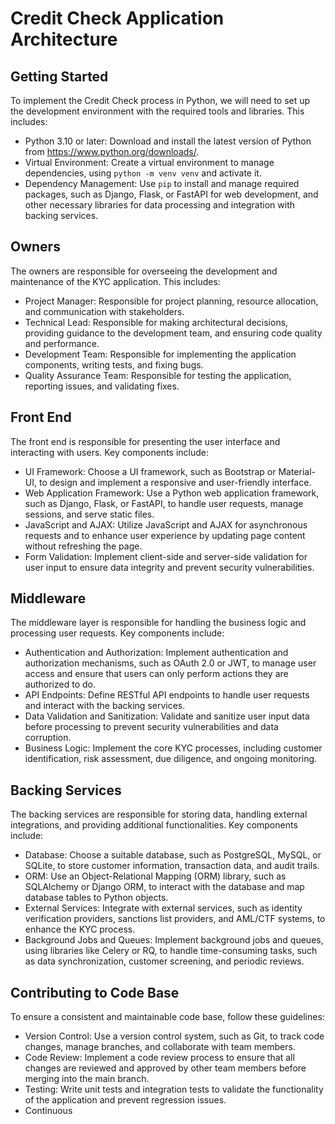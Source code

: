 # Credit Check Application Architecture

## Getting Started

To implement the Credit Check process in Python, we will need to set up the development environment with the required tools and libraries. This includes:

- Python 3.10 or later: Download and install the latest version of Python from https://www.python.org/downloads/.
- Virtual Environment: Create a virtual environment to manage dependencies, using `python -m venv venv` and activate it.
- Dependency Management: Use `pip` to install and manage required packages, such as Django, Flask, or FastAPI for web development, and other necessary libraries for data processing and integration with backing services.

## Owners

The owners are responsible for overseeing the development and maintenance of the KYC application. This includes:

- Project Manager: Responsible for project planning, resource allocation, and communication with stakeholders.
- Technical Lead: Responsible for making architectural decisions, providing guidance to the development team, and ensuring code quality and performance.
- Development Team: Responsible for implementing the application components, writing tests, and fixing bugs.
- Quality Assurance Team: Responsible for testing the application, reporting issues, and validating fixes.

## Front End

The front end is responsible for presenting the user interface and interacting with users. Key components include:

- UI Framework: Choose a UI framework, such as Bootstrap or Material-UI, to design and implement a responsive and user-friendly interface.
- Web Application Framework: Use a Python web application framework, such as Django, Flask, or FastAPI, to handle user requests, manage sessions, and serve static files.
- JavaScript and AJAX: Utilize JavaScript and AJAX for asynchronous requests and to enhance user experience by updating page content without refreshing the page.
- Form Validation: Implement client-side and server-side validation for user input to ensure data integrity and prevent security vulnerabilities.

## Middleware

The middleware layer is responsible for handling the business logic and processing user requests. Key components include:

- Authentication and Authorization: Implement authentication and authorization mechanisms, such as OAuth 2.0 or JWT, to manage user access and ensure that users can only perform actions they are authorized to do.
- API Endpoints: Define RESTful API endpoints to handle user requests and interact with the backing services.
- Data Validation and Sanitization: Validate and sanitize user input data before processing to prevent security vulnerabilities and data corruption.
- Business Logic: Implement the core KYC processes, including customer identification, risk assessment, due diligence, and ongoing monitoring.

## Backing Services

The backing services are responsible for storing data, handling external integrations, and providing additional functionalities. Key components include:

- Database: Choose a suitable database, such as PostgreSQL, MySQL, or SQLite, to store customer information, transaction data, and audit trails.
- ORM: Use an Object-Relational Mapping (ORM) library, such as SQLAlchemy or Django ORM, to interact with the database and map database tables to Python objects.
- External Services: Integrate with external services, such as identity verification providers, sanctions list providers, and AML/CTF systems, to enhance the KYC process.
- Background Jobs and Queues: Implement background jobs and queues, using libraries like Celery or RQ, to handle time-consuming tasks, such as data synchronization, customer screening, and periodic reviews.

## Contributing to Code Base

To ensure a consistent and maintainable code base, follow these guidelines:

- Version Control: Use a version control system, such as Git, to track code changes, manage branches, and collaborate with team members.
- Code Review: Implement a code review process to ensure that all changes are reviewed and approved by other team members before merging into the main branch.
- Testing: Write unit tests and integration tests to validate the functionality of the application and prevent regression issues.
- Continuous